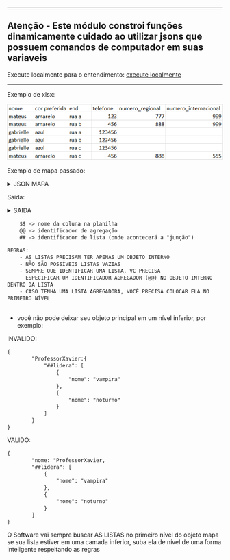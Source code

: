 
---
Atenção - Este módulo constroi funções dinamicamente
cuidado ao utilizar jsons que possuem comandos de computador
em suas variaveis
---

Execute localmente para o entendimento:
[execute localmente](doc/example-of-run-xlsx-to-json.md)


---

Exemplo de xlsx:

![img.png](img.png)


Exemplo de mapa passado:

<details>
  <summary>JSON MAPA</summary>

```
{
        "##clientes": [
            {
                "@@nome": "$$nome",
                "##telefone": [
                    {"@@numero": "$$telefone",
                     "##ligacoes_locais":[
                         {
                             "@@numero_regional": "$$numero_regional"
                         }
                       ],
                     "##ligacoes_internacionais":[
                          {
                             "@@numero_internacional": "$$numero_internacional"
                          }
                     ]
                    }
                ],
                "##enderecos": [
                    {"@@endereco": "$$end"}
                ]
            }
        ]
    }
```
</details>

Saída:

<details>
  <summary>SAIDA</summary>

```
{
    "##clientes": [
        {
            "@@nome": "mateus",
            "##telefone": [
                {
                    "@@numero": "123",
                    "##ligacoes_locais": [
                        {
                            "@@numero_regional": "777.0"
                        }
                    ],
                    "##ligacoes_internacionais": [
                        {
                            "@@numero_internacional": "999.0"
                        }
                    ]
                },
                {
                    "@@numero": "456",
                    "##ligacoes_locais": [
                        {
                            "@@numero_regional": "888.0"
                        }
                    ],
                    "##ligacoes_internacionais": [
                        {
                            "@@numero_internacional": "999.0"
                        },
                        {
                            "@@numero_internacional": "555.0"
                        }
                    ]
                }
            ],
            "##enderecos": [
                {
                    "@@endereco": "rua a"
                },
                {
                    "@@endereco": "rua b"
                },
                {
                    "@@endereco": "rua c"
                }
            ]
        },
        {
            "@@nome": "gabrielle",
            "##telefone": [
                {
                    "@@numero": "123456",
                    "##ligacoes_locais": [
                        {
                            "@@numero_regional": "nan"
                        }
                    ],
                    "##ligacoes_internacionais": [
                        {
                            "@@numero_internacional": "nan"
                        }
                    ]
                }
            ],
            "##enderecos": [
                {
                    "@@endereco": "rua a"
                },
                {
                    "@@endereco": "rua b"
                },
                {
                    "@@endereco": "rua c"
                }
            ]
        }
    ]
}

```
</details>


```
    $$ -> nome da coluna na planilha
    @@ -> identificador de agregação
    ## -> identificador de lista (onde acontecerá a "junção")
```


```
REGRAS:
    - AS LISTAS PRECISAM TER APENAS UM OBJETO INTERNO 
    - NÃO SÃO POSSÍVEIS LISTAS VAZIAS
    - SEMPRE QUE IDENTIFICAR UMA LISTA, VC PRECISA 
      ESPECIFICAR UM IDENTIFICADOR AGREGADOR (@@) NO OBJETO INTERNO DENTRO DA LISTA
    - CASO TENHA UMA LISTA AGREGADORA, VOCÊ PRECISA COLOCAR ELA NO PRIMEIRO NÍVEL
      
```
 
- você não pode deixar seu objeto principal em um nível inferior, por exemplo:


INVALIDO:
```
{
        "ProfessorXavier:{
            "##lidera": [
                {
                    "nome": "vampira"
                },
                {
                    "nome": "noturno"
                }
            ]
        }
}
```

VALIDO:
```
{
        "nome: "ProfessorXavier,
        "##lidera": [
            {
                "nome": "vampira"
            },
            {
                "nome": "noturno"
            }
        ]
}
```

O Software vai sempre buscar AS LISTAS no primeiro nível do objeto mapa\
se sua lista estiver em uma camada inferior, suba ela de nível de uma forma inteligente
respeitando as regras
